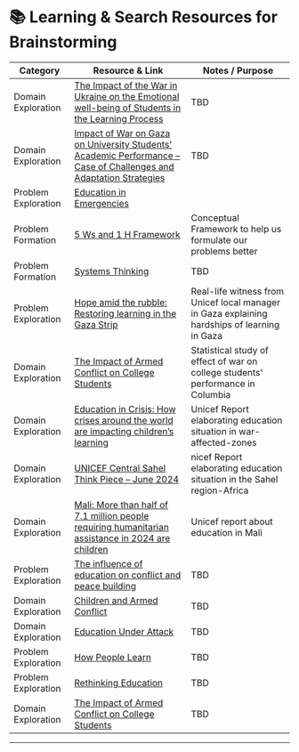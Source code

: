 # 📚 Learning & Search Resources for Brainstorming

| Category            | Resource & Link                                                                                                                                       | Notes / Purpose |
|---------------------|--------------------------------------------------------------------------------------------------------------------------------------------------------|------------------|
| Domain Exploration  | [The Impact of the War in Ukraine on the Emotional well-being of Students in the Learning Process](/0_domain_study/resources/The_Impact_of_the_War_in_Ukraine_on_the.pdf) | TBD              |
| Domain Exploration  | [Impact of War on Gaza on University Students' Academic Performance – Case of Challenges and Adaptation Strategies](/0_domain_study/resources/Impact-of-War-on-Gaza-on-University-Students-Academic-Performance-Case-of-Challenges-and-Adaptation-Strategies.pdf) | TBD              |
| Problem Exploration | [Education in Emergencies](https://www.unicef.org/education/emergencies)                                                                             |                  |
| Problem Formation   | [5 Ws and 1 H Framework](https://shorturl.at/8JqnW)   | Conceptual Framework to help us formulate our problems better |
| Problem Formation   | [Systems Thinking](https://shorturl.at/3QL8F)   | TBD              |
| Problem Exploration | [Hope amid the rubble: Restoring learning in the Gaza Strip](https://www.unicef.org/blog/hope-amid-rubble-restoring-learning-gaza-strip) | Real-life witness from Unicef local manager in Gaza explaining hardships of learning in Gaza |
| Domain Exploration | [The Impact of Armed Conflict on College Students](/0_domain_study/resources/Education%20in%20Conflict/The%20Impact%20of%20Armed%20Conflict%20on%20College%20Students.pdf) | Statistical study of effect of war on college students' performance in Columbia |
| Domain Exploration | [Education in Crisis: How crises around the world are impacting children’s learning](https://www.unicef.org/blog/education-crisis-how-crises-around-world-are-impacting-childrens-learning) | Unicef Report elaborating education situation in war-affected-zones |
| Domain Exploration | [UNICEF Central Sahel Think Piece – June 2024](https://www.unicef.org/mali/en/media/4881/file/UNICEF%20Central%20Sahel%20Think%20Piece%20June%202024.pdf) | nicef Report elaborating education situation in the Sahel region-Africa |
| Domain Exploration | [Mali: More than half of 7.1 million people requiring humanitarian assistance in 2024 are children](https://www.unicef.org/mali/en/press-releases/mali-more-half-71-million-people-requiring-humanitarian-assistance-2024-are-children) | Unicef report about education in Mali |
| Problem Exploration | [The influence of education on conflict and peace building](https://unesdoc.unesco.org/ark:/48223/pf0000191341) | TBD |
| Domain Exploration | [Children and Armed Conflict](/0_domain_study/resources/Education%20in%20Conflict/Children%20and%20armed%20conflict.pdf) | TBD |
| Domain Exploration | [Education Under Attack](/0_domain_study/resources/Education%20in%20Conflict/EDUCATION%20UNDER%20ATTACK.pdf) | TBD |
| Problem Exploration | [How People Learn](/0_domain_study/resources/Education%20in%20Conflict/How%20People%20Learn.pdf) | TBD |
| Problem Exploration | [Rethinking Education](/0_domain_study/resources/Education%20in%20Conflict/Rethinking%20Education.pdf) | TBD |
| Domain Exploration | [The Impact of Armed Conflict on College Students](/0_domain_study/resources/Education%20in%20Conflict/The%20Impact%20of%20Armed%20Conflict%20on%20College%20Students.pdf) | TBD |

---

